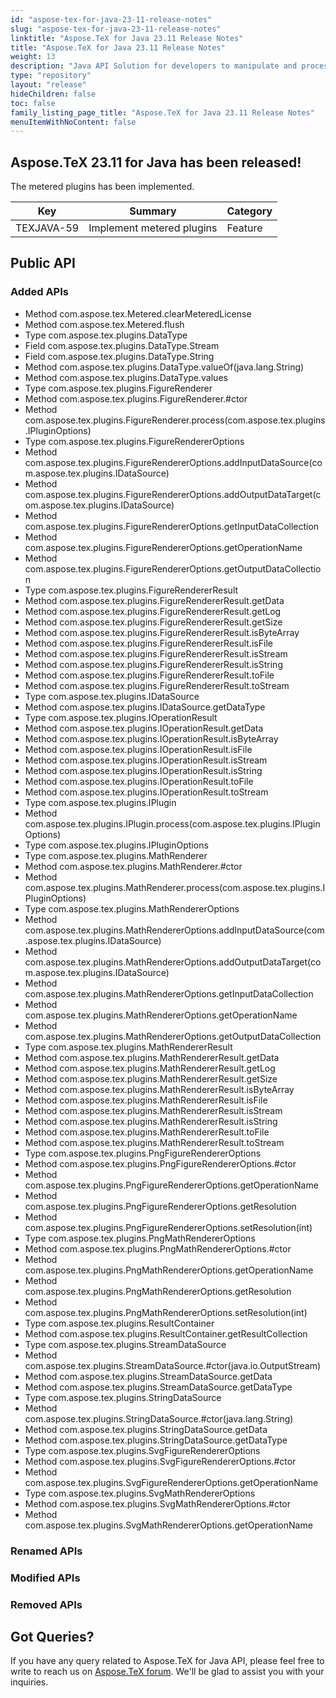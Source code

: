 ```yaml
---
id: "aspose-tex-for-java-23-11-release-notes"
slug: "aspose-tex-for-java-23-11-release-notes"
linktitle: "Aspose.TeX for Java 23.11 Release Notes"
title: "Aspose.TeX for Java 23.11 Release Notes"
weight: 13
description: "Java API Solution for developers to manipulate and process TeX and LaTeX files. Updates of Aspose.TeX API solution for Java | Release 2023.11"
type: "repository"
layout: "release"
hideChildren: false
toc: false
family_listing_page_title: "Aspose.TeX for Java 23.11 Release Notes"
menuItemWithNoContent: false
---
```


## Aspose.TeX 23.11 for Java has been released!

The metered plugins has been implemented.

| Key | Summary | Category |
|---|---|---|
| TEXJAVA-59 | Implement metered plugins | Feature |

## Public API
### Added APIs

 * Method com.aspose.tex.Metered.clearMeteredLicense
 * Method com.aspose.tex.Metered.flush
 * Type com.aspose.tex.plugins.DataType
 * Field com.aspose.tex.plugins.DataType.Stream
 * Field com.aspose.tex.plugins.DataType.String
 * Method com.aspose.tex.plugins.DataType.valueOf(java.lang.String)
 * Method com.aspose.tex.plugins.DataType.values
 * Type com.aspose.tex.plugins.FigureRenderer
 * Method com.aspose.tex.plugins.FigureRenderer.#ctor
 * Method com.aspose.tex.plugins.FigureRenderer.process(com.aspose.tex.plugins.IPluginOptions)
 * Type com.aspose.tex.plugins.FigureRendererOptions
 * Method com.aspose.tex.plugins.FigureRendererOptions.addInputDataSource(com.aspose.tex.plugins.IDataSource)
 * Method com.aspose.tex.plugins.FigureRendererOptions.addOutputDataTarget(com.aspose.tex.plugins.IDataSource)
 * Method com.aspose.tex.plugins.FigureRendererOptions.getInputDataCollection
 * Method com.aspose.tex.plugins.FigureRendererOptions.getOperationName
 * Method com.aspose.tex.plugins.FigureRendererOptions.getOutputDataCollection
 * Type com.aspose.tex.plugins.FigureRendererResult
 * Method com.aspose.tex.plugins.FigureRendererResult.getData
 * Method com.aspose.tex.plugins.FigureRendererResult.getLog
 * Method com.aspose.tex.plugins.FigureRendererResult.getSize
 * Method com.aspose.tex.plugins.FigureRendererResult.isByteArray
 * Method com.aspose.tex.plugins.FigureRendererResult.isFile
 * Method com.aspose.tex.plugins.FigureRendererResult.isStream
 * Method com.aspose.tex.plugins.FigureRendererResult.isString
 * Method com.aspose.tex.plugins.FigureRendererResult.toFile
 * Method com.aspose.tex.plugins.FigureRendererResult.toStream
 * Type com.aspose.tex.plugins.IDataSource
 * Method com.aspose.tex.plugins.IDataSource.getDataType
 * Type com.aspose.tex.plugins.IOperationResult
 * Method com.aspose.tex.plugins.IOperationResult.getData
 * Method com.aspose.tex.plugins.IOperationResult.isByteArray
 * Method com.aspose.tex.plugins.IOperationResult.isFile
 * Method com.aspose.tex.plugins.IOperationResult.isStream
 * Method com.aspose.tex.plugins.IOperationResult.isString
 * Method com.aspose.tex.plugins.IOperationResult.toFile
 * Method com.aspose.tex.plugins.IOperationResult.toStream
 * Type com.aspose.tex.plugins.IPlugin
 * Method com.aspose.tex.plugins.IPlugin.process(com.aspose.tex.plugins.IPluginOptions)
 * Type com.aspose.tex.plugins.IPluginOptions
 * Type com.aspose.tex.plugins.MathRenderer
 * Method com.aspose.tex.plugins.MathRenderer.#ctor
 * Method com.aspose.tex.plugins.MathRenderer.process(com.aspose.tex.plugins.IPluginOptions)
 * Type com.aspose.tex.plugins.MathRendererOptions
 * Method com.aspose.tex.plugins.MathRendererOptions.addInputDataSource(com.aspose.tex.plugins.IDataSource)
 * Method com.aspose.tex.plugins.MathRendererOptions.addOutputDataTarget(com.aspose.tex.plugins.IDataSource)
 * Method com.aspose.tex.plugins.MathRendererOptions.getInputDataCollection
 * Method com.aspose.tex.plugins.MathRendererOptions.getOperationName
 * Method com.aspose.tex.plugins.MathRendererOptions.getOutputDataCollection
 * Type com.aspose.tex.plugins.MathRendererResult
 * Method com.aspose.tex.plugins.MathRendererResult.getData
 * Method com.aspose.tex.plugins.MathRendererResult.getLog
 * Method com.aspose.tex.plugins.MathRendererResult.getSize
 * Method com.aspose.tex.plugins.MathRendererResult.isByteArray
 * Method com.aspose.tex.plugins.MathRendererResult.isFile
 * Method com.aspose.tex.plugins.MathRendererResult.isStream
 * Method com.aspose.tex.plugins.MathRendererResult.isString
 * Method com.aspose.tex.plugins.MathRendererResult.toFile
 * Method com.aspose.tex.plugins.MathRendererResult.toStream
 * Type com.aspose.tex.plugins.PngFigureRendererOptions
 * Method com.aspose.tex.plugins.PngFigureRendererOptions.#ctor
 * Method com.aspose.tex.plugins.PngFigureRendererOptions.getOperationName
 * Method com.aspose.tex.plugins.PngFigureRendererOptions.getResolution
 * Method com.aspose.tex.plugins.PngFigureRendererOptions.setResolution(int)
 * Type com.aspose.tex.plugins.PngMathRendererOptions
 * Method com.aspose.tex.plugins.PngMathRendererOptions.#ctor
 * Method com.aspose.tex.plugins.PngMathRendererOptions.getOperationName
 * Method com.aspose.tex.plugins.PngMathRendererOptions.getResolution
 * Method com.aspose.tex.plugins.PngMathRendererOptions.setResolution(int)
 * Type com.aspose.tex.plugins.ResultContainer
 * Method com.aspose.tex.plugins.ResultContainer.getResultCollection
 * Type com.aspose.tex.plugins.StreamDataSource
 * Method com.aspose.tex.plugins.StreamDataSource.#ctor(java.io.OutputStream)
 * Method com.aspose.tex.plugins.StreamDataSource.getData
 * Method com.aspose.tex.plugins.StreamDataSource.getDataType
 * Type com.aspose.tex.plugins.StringDataSource
 * Method com.aspose.tex.plugins.StringDataSource.#ctor(java.lang.String)
 * Method com.aspose.tex.plugins.StringDataSource.getData
 * Method com.aspose.tex.plugins.StringDataSource.getDataType
 * Type com.aspose.tex.plugins.SvgFigureRendererOptions
 * Method com.aspose.tex.plugins.SvgFigureRendererOptions.#ctor
 * Method com.aspose.tex.plugins.SvgFigureRendererOptions.getOperationName
 * Type com.aspose.tex.plugins.SvgMathRendererOptions
 * Method com.aspose.tex.plugins.SvgMathRendererOptions.#ctor
 * Method com.aspose.tex.plugins.SvgMathRendererOptions.getOperationName

### Renamed APIs

### Modified APIs

### Removed APIs


## Got Queries?
If you have any query related to Aspose.TeX for Java API, please feel free to write to reach us on [Aspose.TeX forum](https://forum.aspose.com/c/tex/). We'll be glad to assist you with your inquiries.
